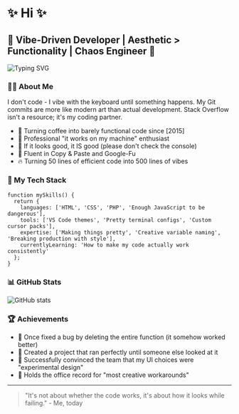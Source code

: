 # ✨ Hi ✨

## 🌈 Vibe-Driven Developer | Aesthetic > Functionality | Chaos Engineer 🌈

![Typing SVG](https://readme-typing-svg.herokuapp.com?font=Fira+Code&pause=1000&color=F745D3&width=435&lines=Making+pretty+things+that+sometimes+work)

### 🧙‍♂️ About Me

I don't code - I vibe with the keyboard until something happens. My Git commits are more like modern art than actual development. Stack Overflow isn't a resource; it's my coding partner.

- 🔮 Turning coffee into barely functional code since [2015]
- 💫 Professional "it works on my machine" enthusiast
- 🎨 If it looks good, it IS good (please don't check the console)
- 🌊 Fluent in Copy & Paste and Google-Fu
- 🔥 Turning 50 lines of efficient code into 500 lines of vibes

### 💅 My Tech Stack

```
function mySkills() {
  return {
    languages: ['HTML', 'CSS', 'PHP', 'Enough JavaScript to be dangerous'],
    tools: ['VS Code themes', 'Pretty terminal configs', 'Custom cursor packs'],
    expertise: ['Making things pretty', 'Creative variable naming', 'Breaking production with style'],
    currentlyLearning: 'How to make my code actually work consistently'
  };
}
```

### 📊 GitHub Stats

![GitHub stats](https://github-readme-stats.vercel.app/api?username=Raadic&show_icons=true&theme=radical)

### 🏆 Achievements

- 🌟 Once fixed a bug by deleting the entire function (it somehow worked better)
- 🎯 Created a project that ran perfectly until someone else looked at it
- 🚀 Successfully convinced the team that my UI choices were "experimental design"
- 💯 Holds the office record for "most creative workarounds"


---

> "It's not about whether the code works, it's about how it looks while failing." - Me, today

